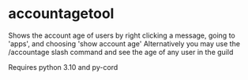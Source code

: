 # accountagetool

Shows the account age of users by right clicking a message, going to 'apps', and choosing 'show account age'
Alternatively you may use the /accountage slash command and see the age of any user in the guild

Requires python 3.10 and py-cord
